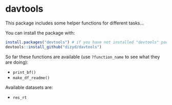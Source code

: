 # davtools
This package includes some helper functions for different tasks...

You can install the package with:

```R
install.packages("devtools") # if you have not installed "devtools" package
devtools::install_github("dizyd/davtools")
```


So far these functions are available (use `?function_name` to see what they are doing):

- `print_bf()`
- `make_df_readme()`


Available datasets are:

- `res_rt`
